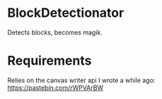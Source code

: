 # BlockDetectionator
Detects blocks, becomes magik.


# Requirements
Relies on the canvas writer api I wrote a while ago: https://pastebin.com/rWPVArBW

